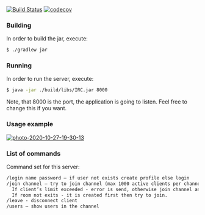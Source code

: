 [![Build Status](https://travis-ci.org/Sammers21/IRC.svg?branch=master)](https://travis-ci.org/Sammers21/IRC)
[![codecov](https://codecov.io/gh/Sammers21/IRC/branch/master/graph/badge.svg)](https://codecov.io/gh/Sammers21/IRC)

### Building

In order to build the jar, execute:
```bash
$ ./gradlew jar
```
### Running
In order to run the server, execute:
```bash
$ java -jar ./build/libs/IRC.jar 8000
```

Note, that 8000 is the port, the application is going to listen. Feel free to change this if you want.

### Usage example

<a href="https://ibb.co/HpSK1Fb"><img src="https://i.ibb.co/pr71G0M/photo-2020-10-27-19-30-13.jpg" alt="photo-2020-10-27-19-30-13" border="0"></a>

### List of commands

Command set for this server:
```txt
/login name password — if user not exists create profile else login
/join channel — try to join channel (max 1000 active clients per channel is allowed).
  If client’s limit exceeded - error is send, otherwise join channel and send last 100000 messages of activity.
  If room not exits - it is created first then try to join.
/leave - disconnect client
/users — show users in the channel
```
